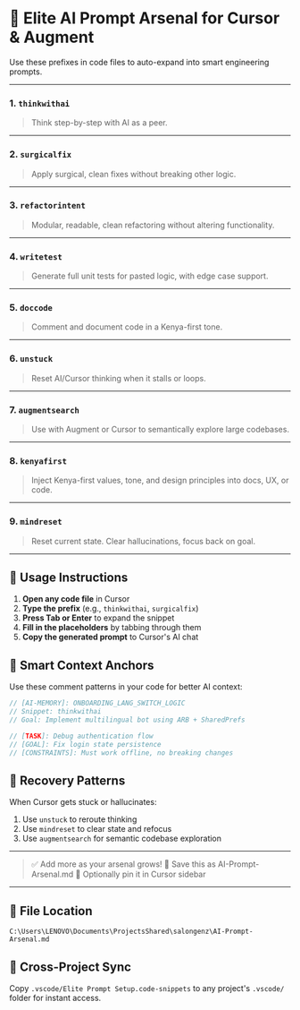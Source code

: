 # 🧠 Elite AI Prompt Arsenal for Cursor & Augment

Use these prefixes in code files to auto-expand into smart engineering prompts.

---

### 1. `thinkwithai`
> Think step-by-step with AI as a peer.

---

### 2. `surgicalfix`
> Apply surgical, clean fixes without breaking other logic.

---

### 3. `refactorintent`
> Modular, readable, clean refactoring without altering functionality.

---

### 4. `writetest`
> Generate full unit tests for pasted logic, with edge case support.

---

### 5. `doccode`
> Comment and document code in a Kenya-first tone.

---

### 6. `unstuck`
> Reset AI/Cursor thinking when it stalls or loops.

---

### 7. `augmentsearch`
> Use with Augment or Cursor to semantically explore large codebases.

---

### 8. `kenyafirst`
> Inject Kenya-first values, tone, and design principles into docs, UX, or code.

---

### 9. `mindreset`
> Reset current state. Clear hallucinations, focus back on goal.

---

## 🚀 Usage Instructions

1. **Open any code file** in Cursor
2. **Type the prefix** (e.g., `thinkwithai`, `surgicalfix`)
3. **Press Tab or Enter** to expand the snippet
4. **Fill in the placeholders** by tabbing through them
5. **Copy the generated prompt** to Cursor's AI chat

## 🧬 Smart Context Anchors

Use these comment patterns in your code for better AI context:

```javascript
// [AI-MEMORY]: ONBOARDING_LANG_SWITCH_LOGIC
// Snippet: thinkwithai
// Goal: Implement multilingual bot using ARB + SharedPrefs

// [TASK]: Debug authentication flow
// [GOAL]: Fix login state persistence
// [CONSTRAINTS]: Must work offline, no breaking changes
```

## 🔧 Recovery Patterns

When Cursor gets stuck or hallucinates:
1. Use `unstuck` to reroute thinking
2. Use `mindreset` to clear state and refocus
3. Use `augmentsearch` for semantic codebase exploration

---

> ✅ Add more as your arsenal grows!
🔹 Save this as AI-Prompt-Arsenal.md
🔹 Optionally pin it in Cursor sidebar

---

## 📁 File Location
```
C:\Users\LENOVO\Documents\ProjectsShared\salongenz\AI-Prompt-Arsenal.md
```

## 🔄 Cross-Project Sync
Copy `.vscode/Elite Prompt Setup.code-snippets` to any project's `.vscode/` folder for instant access. 